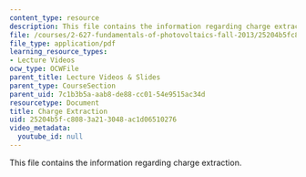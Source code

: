 ```yaml
---
content_type: resource
description: This file contains the information regarding charge extraction.
file: /courses/2-627-fundamentals-of-photovoltaics-fall-2013/25204b5fc8083a213048ac1d06510276_MIT2_627F13_lec09.pdf
file_type: application/pdf
learning_resource_types:
- Lecture Videos
ocw_type: OCWFile
parent_title: Lecture Videos & Slides
parent_type: CourseSection
parent_uid: 7c1b3b5a-aab8-de88-cc01-54e9515ac34d
resourcetype: Document
title: Charge Extraction
uid: 25204b5f-c808-3a21-3048-ac1d06510276
video_metadata:
  youtube_id: null
---
```

This file contains the information regarding charge extraction.